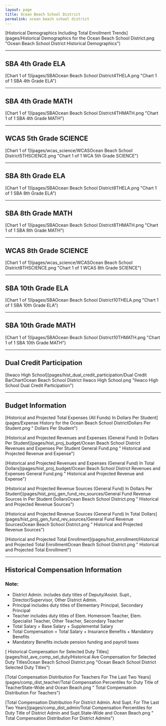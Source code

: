 ```yaml
---
layout: page
title: Ocean Beach School District
permalink: ocean beach school district
---
```



[Historical Demographics Including Total Enrollment Trends](pages/Historical Demographics for the Ocean Beach School District.png "Ocean Beach School District Historical Demographics")

___

## SBA 4th Grade ELA

[Chart 1 of 1](pages/SBAOcean Beach School District4THELA.png "Chart 1 of 1 SBA 4th Grade ELA")


___

## SBA 4th Grade MATH

[Chart 1 of 1](pages/SBAOcean Beach School District4THMATH.png "Chart 1 of 1 SBA 4th Grade MATH")


___

## WCAS 5th Grade SCIENCE

[Chart 1 of 1](pages/wcas_science/WCASOcean Beach School District5THSCIENCE.png "Chart 1 of 1 WCA 5th Grade SCIENCE")


___

## SBA 8th Grade ELA

[Chart 1 of 1](pages/SBAOcean Beach School District8THELA.png "Chart 1 of 1 SBA 8th Grade ELA")


___

## SBA 8th Grade MATH

[Chart 1 of 1](pages/SBAOcean Beach School District8THMATH.png "Chart 1 of 1 SBA 8th Grade MATH")


___

## WCAS 8th Grade SCIENCE

[Chart 1 of 1](pages/wcas_science/WCASOcean Beach School District8THSCIENCE.png "Chart 1 of 1 WCAS 8th Grade SCIENCE")


___

## SBA 10th Grade ELA

[Chart 1 of 1](pages/SBAOcean Beach School District10THELA.png "Chart 1 of 1 SBA 10th Grade ELA")


___

## SBA 10th Grade MATH

[Chart 1 of 1](pages/SBAOcean Beach School District10THMATH.png "Chart 1 of 1 SBA 10th Grade MATH")


___

## Dual Credit Participation

[Ilwaco High School](pages/hist_dual_credit_participation/Dual Credit BarChartOcean Beach School District Ilwaco High School.png "Ilwaco High School Dual Credit Participation")


___

## Budget Information

[Historical and Projected Total Expenses (All Funds) In Dollars Per Student](pages/Expense History for the Ocean Beach School DistrictDollars Per Student.png " Dollars Per Student")

[Historical and Projected Revenues and Expenses (General Fund) In Dollars Per Student](pages/hist_proj_budget/Ocean Beach School District Revenues and Expenses Per Student General Fund.png " Historical and Projected Revenue and Expense")

[Historical and Projected Revenues and Expenses (General Fund) In Total Dollars](pages/hist_proj_budget/Ocean Beach School District Revenues and Expenses General Fund.png " Historical and Projected Revenue and Expense")

[Historical and Projected Revenue Sources (General Fund) In Dollars Per Student](pages/hist_proj_gen_fund_rev_sources/General Fund Revenue Sources In Per Student DollarsOcean Beach School District.png " Historical and Projected Revenue Sources")

[Historical and Projected Revenue Sources (General Fund) In Total Dollars](pages/hist_proj_gen_fund_rev_sources/General Fund Revenue SourcesOcean Beach School District.png " Historical and Projected Revenue Sources")

[Historical and Projected Total Enrollment](pages/hist_enrollment/Historical and Projected Total EnrollmentOcean Beach School District.png " Historical and Projected Total Enrollment")


___

## Historical Compensation Information
### Note:
- District Admin. includes duty titles of Deputy/Assist. Supt., Director/Supervisor, Other District Admin.
- Principal includes duty titles of Elementary Principal, Secondary Principal
- Teacher includes duty titles of Elem. Homeroom Teacher, Elem. Specialist Teacher, Other Teacher, Secondary Teacher
- Total Salary = Base Salary + Supplemental Salary
- Total Compensation = Total Salary + Insurance Benefits + Mandatory Benefits
- Mandatory Benefits include pension funding and payroll taxes

[ Historical Compensation for Selected Duty Titles](pages/hist_ave_comp_sel_duty/Historical Ave Compensation for Selected Duty TitlesOcean Beach School District.png "Ocean Beach School District Selected Duty Titles")

[Total Compensation Distribution For Teachers For The Last Two Years](pages/comp_dist_teacher/Total Compensation Percentiles for Duty Title of TeacherState-Wide and Ocean Beach.png " Total Compensation Distribution For Teachers")

[Total Compensation Distribution For District Admin. And Supt. For The Last Two Years](pages/comp_dist_admin/Total Compensation Percentiles for Duty Title of District Admin and Supt.State-Wide and Ocean Beach.png " Total Compensation Distribution For District Admins")

